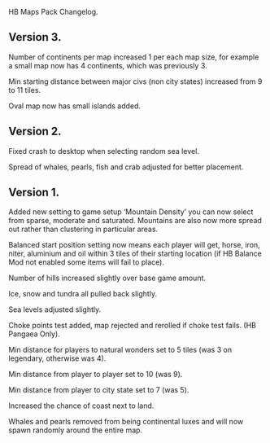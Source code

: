 HB Maps Pack Changelog.
## Version 3.
Number of continents per map increased 1 per each map size, for example a small map now has 4 continents, which was previously 3.


Min starting distance between major civs (non city states) increased from 9 to 11 tiles.


Oval map now has small islands added.


## Version 2.
Fixed crash to desktop when selecting random sea level.


Spread of whales, pearls, fish and crab adjusted for better placement.


## Version 1.
Added new setting to game setup ‘Mountain Density’ you can now select from sparse, moderate and saturated. Mountains are also now more spread out rather than clustering in particular areas.


Balanced start position setting now means each player will get, horse, iron, niter, aluminium and oil within 3 tiles of their starting location (if HB Balance Mod not enabled some items will fail to place).


Number of hills increased slightly over base game amount.


Ice, snow and tundra all pulled back slightly.


Sea levels adjusted slightly.


Choke points test added, map rejected and rerolled if choke test fails. (HB Pangaea Only).


Min distance for players to natural wonders set to 5 tiles (was 3 on legendary, otherwise was 4).


Min distance from player to player set to 10 (was 9).


Min distance from player to city state set to 7 (was 5).


Increased the chance of coast next to land.


Whales and pearls removed from being continental luxes and will now spawn randomly around the entire map.
